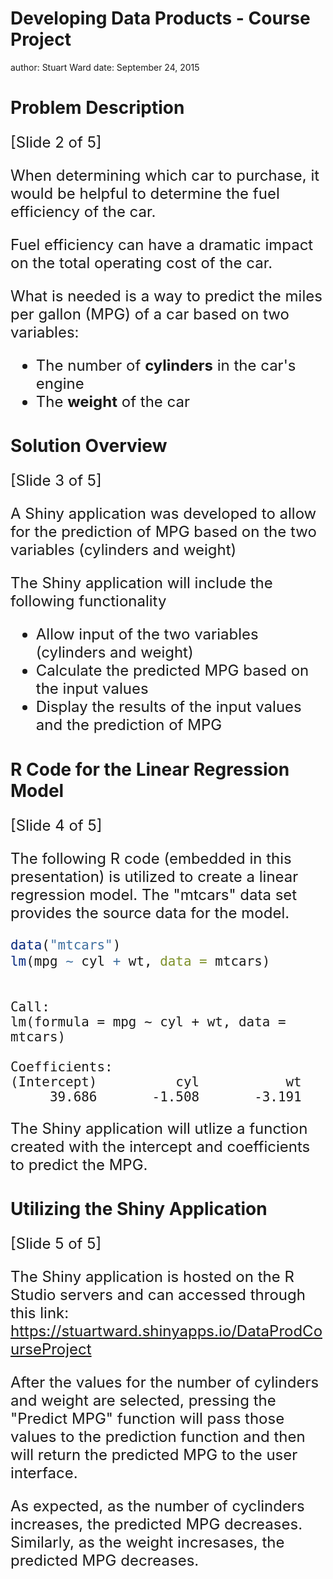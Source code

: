 Developing Data Products - Course Project
========================================================
author: Stuart Ward
date: September 24, 2015 

Problem Description
========================================================
<font size="5">

[Slide 2 of 5]

When determining which car to purchase, it would be helpful to determine the fuel efficiency of the car.

Fuel efficiency can have a dramatic impact on the total operating cost of the car.

What is needed is a way to predict the miles per gallon (MPG) of a car based on two variables:

- The number of **cylinders** in the car's engine
- The **weight** of the car

</font>

Solution Overview
========================================================
<font size="5">

[Slide 3 of 5]

A Shiny application was developed to allow for the prediction of MPG based on the two variables (cylinders and weight)

The Shiny application will include the following functionality

- Allow input of the two variables (cylinders and weight)
- Calculate the predicted MPG based on the input values
- Display the results of the input values and the prediction of MPG

</font>

R Code for the Linear Regression Model
========================================================
<font size="5">

[Slide 4 of 5]

The following R code (embedded in this presentation) is utilized to create a linear regression model.
The "mtcars" data set provides the source data for the model.

```r
data("mtcars")
lm(mpg ~ cyl + wt, data = mtcars)
```

```

Call:
lm(formula = mpg ~ cyl + wt, data = mtcars)

Coefficients:
(Intercept)          cyl           wt  
     39.686       -1.508       -3.191  
```
The Shiny application will utlize a function created with the intercept and coefficients to predict the MPG.

</font>

Utilizing the Shiny Application
========================================================
<font size="5">

[Slide 5 of 5]

The Shiny application is hosted on the R Studio servers and can accessed through this link:
https://stuartward.shinyapps.io/DataProdCourseProject

After the values for the number of cylinders and weight are selected, pressing the "Predict MPG" function will pass those 
values to the prediction function and then will return the predicted MPG to the user interface.

As expected, as the number of cyclinders increases, the predicted MPG decreases. Similarly, as the weight incresases, the predicted MPG decreases.

</font>
